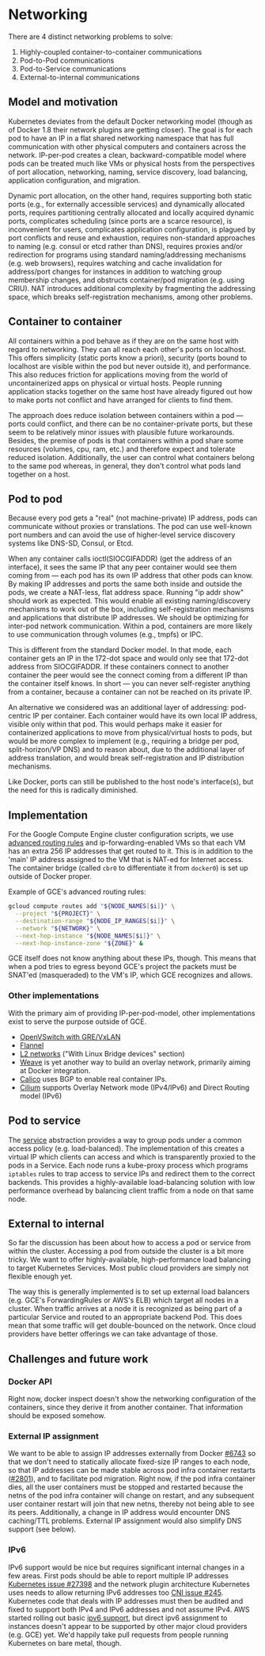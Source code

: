 # Networking

There are 4 distinct networking problems to solve:

1. Highly-coupled container-to-container communications
2. Pod-to-Pod communications
3. Pod-to-Service communications
4. External-to-internal communications

## Model and motivation

Kubernetes deviates from the default Docker networking model (though as of
Docker 1.8 their network plugins are getting closer). The goal is for each pod
to have an IP in a flat shared networking namespace that has full communication
with other physical computers and containers across the network. IP-per-pod
creates a clean, backward-compatible model where pods can be treated much like
VMs or physical hosts from the perspectives of port allocation, networking,
naming, service discovery, load balancing, application configuration, and
migration.

Dynamic port allocation, on the other hand, requires supporting both static
ports (e.g., for externally accessible services) and dynamically allocated
ports, requires partitioning centrally allocated and locally acquired dynamic
ports, complicates scheduling (since ports are a scarce resource), is
inconvenient for users, complicates application configuration, is plagued by
port conflicts and reuse and exhaustion, requires non-standard approaches to
naming (e.g. consul or etcd rather than DNS), requires proxies and/or
redirection for programs using standard naming/addressing mechanisms (e.g. web
browsers), requires watching and cache invalidation for address/port changes
for instances in addition to watching group membership changes, and obstructs
container/pod migration (e.g. using CRIU). NAT introduces additional complexity
by fragmenting the addressing space, which breaks self-registration mechanisms,
among other problems.

## Container to container

All containers within a pod behave as if they are on the same host with regard
to networking. They can all reach each other's ports on localhost.  This offers
simplicity (static ports know a priori), security (ports bound to localhost
are visible within the pod but never outside it), and performance. This also
reduces friction for applications moving from the world of uncontainerized apps
on physical or virtual hosts. People running application stacks together on
the same host have already figured out how to make ports not conflict and have
arranged for clients to find them.

The approach does reduce isolation between containers within a pod &mdash;
ports could conflict, and there can be no container-private ports, but these
seem to be relatively minor issues with plausible future workarounds. Besides,
the premise of pods is that containers within a pod share some resources
(volumes, cpu, ram, etc.) and therefore expect and tolerate reduced isolation.
Additionally, the user can control what containers belong to the same pod
whereas, in general, they don't control what pods land together on a host.

## Pod to pod

Because every pod gets a "real" (not machine-private) IP address, pods can
communicate without proxies or translations. The pod can use well-known port
numbers and can avoid the use of higher-level service discovery systems like
DNS-SD, Consul, or Etcd.

When any container calls ioctl(SIOCGIFADDR) (get the address of an interface),
it sees the same IP that any peer container would see them coming from &mdash;
each pod has its own IP address that other pods can know. By making IP addresses
and ports the same both inside and outside the pods, we create a NAT-less, flat
address space. Running "ip addr show" should work as expected. This would enable
all existing naming/discovery mechanisms to work out of the box, including
self-registration mechanisms and applications that distribute IP addresses. We
should be optimizing for inter-pod network communication. Within a pod,
containers are more likely to use communication through volumes (e.g., tmpfs) or
IPC.

This is different from the standard Docker model. In that mode, each container
gets an IP in the 172-dot space and would only see that 172-dot address from
SIOCGIFADDR. If these containers connect to another container the peer would see
the connect coming from a different IP than the container itself knows. In short
&mdash; you can never self-register anything from a container, because a
container can not be reached on its private IP.

An alternative we considered was an additional layer of addressing: pod-centric
IP per container. Each container would have its own local IP address, visible
only within that pod. This would perhaps make it easier for containerized
applications to move from physical/virtual hosts to pods, but would be more
complex to implement (e.g., requiring a bridge per pod, split-horizon/VP DNS)
and to reason about, due to the additional layer of address translation, and
would break self-registration and IP distribution mechanisms.

Like Docker, ports can still be published to the host node's interface(s), but
the need for this is radically diminished.

## Implementation

For the Google Compute Engine cluster configuration scripts, we use [advanced
routing rules](https://developers.google.com/compute/docs/networking#routing)
and ip-forwarding-enabled VMs so that each VM has an extra 256 IP addresses that
get routed to it.  This is in addition to the 'main' IP address assigned to the
VM that is NAT-ed for Internet access.  The container bridge (called `cbr0` to
differentiate it from `docker0`) is set up outside of Docker proper.

Example of GCE's advanced routing rules:

```sh
gcloud compute routes add "${NODE_NAMES[$i]}" \
  --project "${PROJECT}" \
  --destination-range "${NODE_IP_RANGES[$i]}" \
  --network "${NETWORK}" \
  --next-hop-instance "${NODE_NAMES[$i]}" \
  --next-hop-instance-zone "${ZONE}" &
```

GCE itself does not know anything about these IPs, though. This means that when
a pod tries to egress beyond GCE's project the packets must be SNAT'ed
(masqueraded) to the VM's IP, which GCE recognizes and allows.

### Other implementations

With the primary aim of providing IP-per-pod-model, other implementations exist
to serve the purpose outside of GCE.
  - [OpenVSwitch with GRE/VxLAN](../admin/ovs-networking.md)
  - [Flannel](https://github.com/coreos/flannel#flannel)
  - [L2 networks](http://blog.oddbit.com/2014/08/11/four-ways-to-connect-a-docker/)
    ("With Linux Bridge devices" section)
  - [Weave](https://github.com/zettio/weave) is yet another way to build an
    overlay network, primarily aiming at Docker integration.
  - [Calico](https://github.com/Metaswitch/calico) uses BGP to enable real
    container IPs.
  - [Cilium](https://github.com/cilium/cilium) supports Overlay Network mode (IPv4/IPv6) and Direct Routing model (IPv6)

## Pod to service

The [service](https://kubernetes.io/docs/concepts/services-networking/service/) abstraction provides a way to group pods under a
common access policy (e.g. load-balanced). The implementation of this creates a
virtual IP which clients can access and which is transparently proxied to the
pods in a Service. Each node runs a kube-proxy process which programs
`iptables` rules to trap access to service IPs and redirect them to the correct
backends. This provides a highly-available load-balancing solution with low
performance overhead by balancing client traffic from a node on that same node.

## External to internal

So far the discussion has been about how to access a pod or service from within
the cluster. Accessing a pod from outside the cluster is a bit more tricky. We
want to offer highly-available, high-performance load balancing to target
Kubernetes Services. Most public cloud providers are simply not flexible enough
yet.

The way this is generally implemented is to set up external load balancers (e.g.
GCE's ForwardingRules or AWS's ELB) which target all nodes in a cluster. When
traffic arrives at a node it is recognized as being part of a particular Service
and routed to an appropriate backend Pod. This does mean that some traffic will
get double-bounced on the network. Once cloud providers have better offerings
we can take advantage of those.

## Challenges and future work

### Docker API

Right now, docker inspect doesn't show the networking configuration of the
containers, since they derive it from another container. That information should
be exposed somehow.

### External IP assignment

We want to be able to assign IP addresses externally from Docker
[#6743](https://github.com/dotcloud/docker/issues/6743) so that we don't need
to statically allocate fixed-size IP ranges to each node, so that IP addresses
can be made stable across pod infra container restarts
([#2801](https://github.com/dotcloud/docker/issues/2801)), and to facilitate
pod migration. Right now, if the pod infra container dies, all the user
containers must be stopped and restarted because the netns of the pod infra
container will change on restart, and any subsequent user container restart
will join that new netns, thereby not being able to see its peers.
Additionally, a change in IP address would encounter DNS caching/TTL problems.
External IP assignment would also simplify DNS support (see below).

### IPv6

IPv6 support would be nice but requires significant internal changes in a few
areas. First pods should be able to report multiple IP addresses
[Kubernetes issue #27398](https://github.com/kubernetes/kubernetes/issues/27398)
and the network plugin architecture Kubernetes uses needs to allow returning
IPv6 addresses too [CNI issue #245](https://github.com/containernetworking/cni/issues/245).
Kubernetes code that deals with IP addresses must then be audited and fixed to
support both IPv4 and IPv6 addresses and not assume IPv4.
AWS started rolling out basic
[ipv6 support](https://aws.amazon.com/about-aws/whats-new/2016/12/announcing-internet-protocol-version-6-support-for-ec2-instances-in-amazon-virtual-private-cloud/),
but direct ipv6 assignment to instances doesn't appear to be supported by other 
major cloud providers (e.g. GCE) yet. We'd happily take pull requests from people 
running Kubernetes on bare metal, though.
